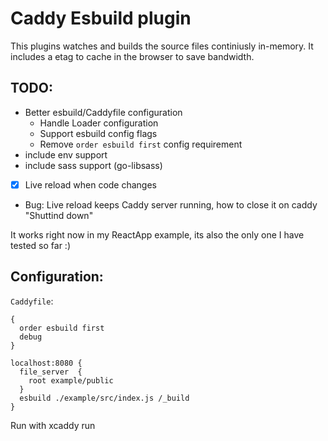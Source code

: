 # Caddy Esbuild plugin

This plugins watches and builds the source files continiusly in-memory. It includes a etag to cache in the browser to save bandwidth.

## TODO:
- Better esbuild/Caddyfile configuration
  - Handle Loader configuration
  - Support esbuild config flags
  - Remove `order esbuild first` config requirement
- include env support
- include sass support (go-libsass)
- [X] Live reload when code changes
- Bug: Live reload keeps Caddy server running, how to close it on caddy "Shuttind down"

It works right now in my ReactApp example, its also the only one I have tested so far :)

## Configuration:
`Caddyfile`:
```
{
  order esbuild first
  debug
}

localhost:8080 {
  file_server  {
    root example/public
  }
  esbuild ./example/src/index.js /_build
}
```

Run with xcaddy run